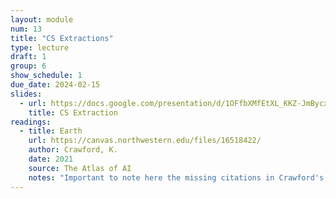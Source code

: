 ```yaml
---
layout: module
num: 13
title: "CS Extractions"
type: lecture
draft: 1
group: 6
show_schedule: 1
due_date: 2024-02-15
slides:
  - url: https://docs.google.com/presentation/d/1OFfbXMfEtXL_KKZ-JmBycxq8CtPGxvz_geQP_xs1Dec/edit?usp=sharing
    title: CS Extraction
readings:
  - title: Earth
    url: https://canvas.northwestern.edu/files/16518422/
    author: Crawford, K.
    date: 2021
    source: The Atlas of AI
    notes: "Important to note here the missing citations in Crawford's work from several Data & Society lab members who researched and brought up ideas from the book prior to Crawford's writing. See some <a href='https://twitter.com/SmithaKhorana/status/1431728246354231300'>details here</a>."
---    
```

